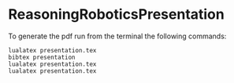 # ReasoningRoboticsPresentation
To generate the pdf run from the terminal the following commands:
```
lualatex presentation.tex
bibtex presentation
lualatex presentation.tex
lualatex presentation.tex

